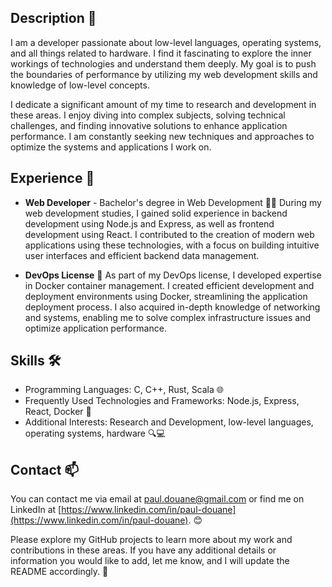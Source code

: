 ## Description 📜
I am a developer passionate about low-level languages, operating systems, and all things related to hardware. 
I find it fascinating to explore the inner workings of technologies and understand them deeply. 
My goal is to push the boundaries of performance by utilizing my web development skills and knowledge of low-level concepts.

I dedicate a significant amount of my time to research and development in these areas. 
I enjoy diving into complex subjects, solving technical challenges, and finding innovative solutions to enhance application performance. 
I am constantly seeking new techniques and approaches to optimize the systems and applications I work on.

## Experience 💼

- **Web Developer** - Bachelor's degree in Web Development 👨‍💻
  During my web development studies, I gained solid experience in backend development using Node.js and Express, as well as frontend development using React.
  I contributed to the creation of modern web applications using these technologies, with a focus on building intuitive user interfaces and efficient backend data management.

- **DevOps License** 🐳
  As part of my DevOps license, I developed expertise in Docker container management. I created efficient development and deployment environments using Docker, streamlining the application deployment process.
  I also acquired in-depth knowledge of networking and systems, enabling me to solve complex infrastructure issues and optimize application performance.

## Skills 🛠️

- Programming Languages: C, C++, Rust, Scala 🌐
- Frequently Used Technologies and Frameworks: Node.js, Express, React, Docker 🚀
- Additional Interests: Research and Development, low-level languages, operating systems, hardware 🔍💻

## Contact 📫

You can contact me via email at [paul.douane@gmail.com](mailto:paul.douane@gmail.com) or find me on LinkedIn at [https://www.linkedin.com/in/paul-douane](https://www.linkedin.com/in/paul-douane). 😊

Please explore my GitHub projects to learn more about my work and contributions in these areas. If you have any additional details or information you would like to add, let me know, and I will update the README accordingly. 🚀
